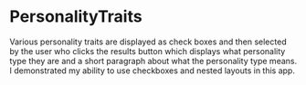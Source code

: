 # PersonalityTraits
Various personality traits are displayed as check boxes and then selected by the user who clicks the results button which displays 
what personality type they are and a short paragraph about what the personality type means. I demonstrated my ability to use checkboxes
and nested layouts in this app.
